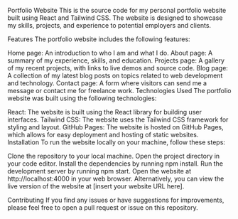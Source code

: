 Portfolio Website
This is the source code for my personal portfolio website built using React and Tailwind CSS. The website is designed to showcase my skills, projects, and experience to potential employers and clients.

Features
The portfolio website includes the following features:

Home page: An introduction to who I am and what I do.
About page: A summary of my experience, skills, and education.
Projects page: A gallery of my recent projects, with links to live demos and source code.
Blog page: A collection of my latest blog posts on topics related to web development and technology.
Contact page: A form where visitors can send me a message or contact me for freelance work.
Technologies Used
The portfolio website was built using the following technologies:

React: The website is built using the React library for building user interfaces.
Tailwind CSS: The website uses the Tailwind CSS framework for styling and layout.
GitHub Pages: The website is hosted on GitHub Pages, which allows for easy deployment and hosting of static websites.
Installation
To run the website locally on your machine, follow these steps:

Clone the repository to your local machine.
Open the project directory in your code editor.
Install the dependencies by running npm install.
Run the development server by running npm start.
Open the website at http://localhost:4000 in your web browser.
Alternatively, you can view the live version of the website at [insert your website URL here].

Contributing
If you find any issues or have suggestions for improvements, please feel free to open a pull request or issue on this repository.
